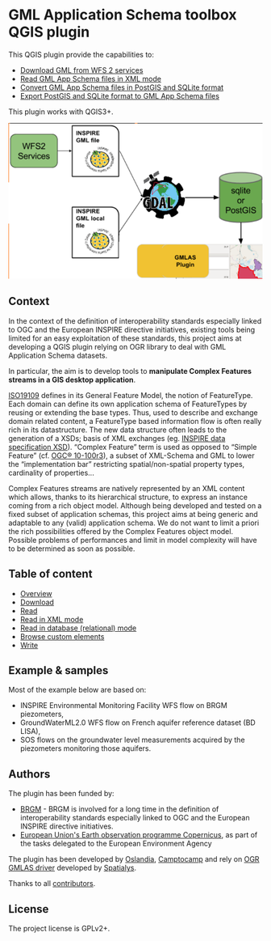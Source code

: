 # GML Application Schema toolbox QGIS plugin

This QGIS plugin provide the capabilities to:

* [Download GML from WFS 2 services](DOWNLOAD.md)
* [Read GML App Schema files in XML mode](READ-XML-MODE.md)
* [Convert GML App Schema files in PostGIS and SQLite format](READ-DB-MODE.md)
* [Export PostGIS and SQLite format to GML App Schema files](WRITE-FROM-DB.md)

This plugin works with QGIS3+.


![Overview](img/overview.png)


## Context

In the context of the definition of interoperability standards especially linked to OGC and the European INSPIRE directive initiatives, existing tools being limited for an easy exploitation of these standards, this project aims at developing a QGIS plugin relying on OGR library to deal with GML Application Schema datasets.

In particular, the aim is to develop tools to **manipulate Complex Features streams in a GIS desktop application**.



[ISO19109](http://www.iso.org/iso/catalogue_detail.htm?csnumber=39891) defines in its General Feature Model, the notion of FeatureType. Each domain can define its own application schema of FeatureTypes by reusing or extending the base types. Thus, used to describe and exchange domain related content, a FeatureType based information flow is often really rich in its datastructure. The new data structure often leads to the generation of a XSDs; basis of XML exchanges (eg. [INSPIRE data specification XSD](http://inspire.ec.europa.eu/XML-Schemas/Data-Specifications/2892)). “Complex Feature” term is used as opposed to “Simple Feature” (cf. [OGC® 10-100r3](http://portal.opengeospatial.org/files/?artifact_id=42729)), a subset of XML-Schema and GML to lower the “implementation bar” restricting spatial/non-spatial property types, cardinality of properties...



Complex Features streams are natively represented by an XML content which allows, thanks to its hierarchical structure, to express an instance coming from a rich object model. Although being developed and tested on a fixed subset of application schemas, this project aims at being generic and adaptable to any (valid) application schema. We do not want to limit a priori the rich possibilities offered by the Complex Features object model. Possible problems of performances and limit in model complexity will have to be determined as soon as possible.


## Table of content

* [Overview](OVERVIEW.md)
* [Download](DOWNLOAD.md)
* [Read](READ.md)
 * [Read in XML mode](READ-XML-MODE.md)
 * [Read in database (relational) mode](READ-DB-MODE.md)
 * [Browse custom elements](READ-CUSTOM.md)
* [Write](WRITE-FROM-DB.md)


## Example & samples

Most of the example below are based on:

* INSPIRE Environmental Monitoring Facility WFS flow on BRGM piezometers,
* GroundWaterML2.0 WFS flow on French aquifer reference dataset (BD LISA),
* SOS flows on the groundwater level measurements acquired by the piezometers monitoring those aquifers.


## Authors

The plugin has been funded by:
* [BRGM](http://www.brgm.fr/) - BRGM is involved for a long time in the definition of interoperability standards especially linked to OGC and the European INSPIRE directive initiatives.
* [European Union's Earth observation programme Copernicus](http://www.copernicus.eu/), as part of the tasks delegated to the European Environment Agency

The plugin has been developed by [Oslandia](http://www.oslandia.com/), [Camptocamp](http://www.camptocamp.com/) and rely on [OGR GMLAS driver](http://www.gdal.org/drv_gmlas.html) developed by [Spatialys](http://www.spatialys.com/).

Thanks to all [contributors](graphs/contributors).


## License

The project license is GPLv2+.

